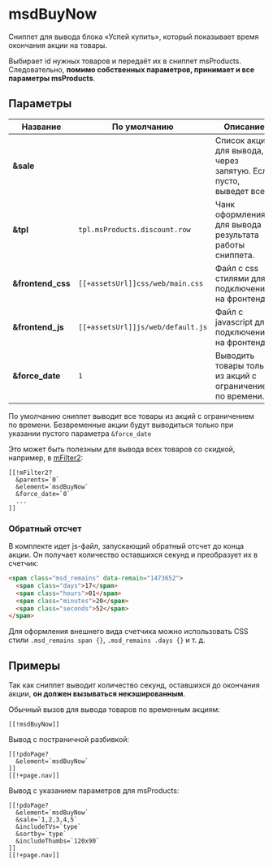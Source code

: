# msdBuyNow

Сниппет для вывода блока «Успей купить», который показывает время окончания акции на товары.

Выбирает id нужных товаров и передаёт их в сниппет msProducts.
Следовательно, **помимо собственных параметров, принимает и все параметры msProducts**.

## Параметры

| Название          | По умолчанию                      | Описание                                                         |
| ----------------- | --------------------------------- | ---------------------------------------------------------------- |
| **&sale**         |                                   | Список акций для вывода, через запятую. Если пусто, выведет все. |
| **&tpl**          | `tpl.msProducts.discount.row`     | Чанк оформления для вывода результата работы сниппета.           |
| **&frontend_css** | `[[+assetsUrl]]css/web/main.css`  | Файл с css стилями для подключения на фронтенде.                 |
| **&frontend_js**  | `[[+assetsUrl]]js/web/default.js` | Файл с javascript для подключения на фронтенде.                  |
| **&force_date**   | `1`                               | Выводить товары только из акций с ограничением по времени.       |

По умолчанию сниппет выводит все товары из акций с ограничением по времени.
Безвременные акции будут выводиться только при указании пустого параметра `&force_date`

Это может быть полезным для вывода всех товаров со скидкой, например, в [mFilter2][1]:

```modx
[[!mFilter2?
  &parents=`0`
  &element=`msdBuyNow`
  &force_date=`0`
  ...
]]
```

### Обратный отсчет

В комплекте идет js-файл, запускающий обратный отсчет до конца акции. Он получает количество оставшихся секунд и преобразует их в счетчик:

```html
<span class="msd_remains" data-remain="1473652">
  <span class="days">17</span>
  <span class="hours">01</span>
  <span class="minutes">20</span>
  <span class="seconds">52</span>
</span>
```

Для оформления внешнего вида счетчика можно использовать CSS стили `.msd_remains span {}`, `.msd_remains .days {}` и т. д.

## Примеры

Так как сниппет выводит количество секунд, оставшихся до окончания акции, **он должен вызываться некэшированным**.

Обычный вызов для вывода товаров по временным акциям:

```modx
[[!msdBuyNow]]
```

Вывод с постраничной разбивкой:

```modx
[[!pdoPage?
  &element=`msdBuyNow`
]]
[[!+page.nav]]
```

Вывод с указанием параметров для msProducts:

```modx
[[!pdoPage?
  &element=`msdBuyNow`
  &sale=`1,2,3,4,5`
  &includeTVs=`type`
  &sortby=`type`
  &includeThumbs=`120x90`
]]
[[!+page.nav]]
```

[1]: /components/msearch2/snippets/mfilter2
